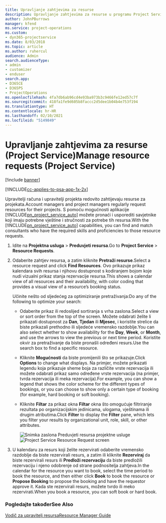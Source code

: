 ```yaml
---
title: Upravljanje zahtjevima za resurse
description: Upravljanje zahtjevima za resurse u programu Project Service
author: JohnPBurrows
manager: kfend
ms.service: project-operations
ms.custom:
- dyn365-projectservice
ms.date: 8/03/2018
ms.topic: article
ms.author: ruhercul
audience: Admin
search.audienceType:
- admin
- customizer
- enduser
search.app:
- D365CE
- D365PS
- ProjectOperations
ms.openlocfilehash: 4fa7db6ab96cd4e93ba973b3c9466fe12ed57c7f
ms.sourcegitcommit: 418fa1fe9d605b8faccc2d5dee1b04b4e753f194
ms.translationtype: HT
ms.contentlocale: hr-HR
ms.lasthandoff: 02/10/2021
ms.locfileid: "5149849"
---
```

# <a name="manage-resource-requests-project-service"></a><span data-ttu-id="f7fc7-103">Upravljanje zahtjevima za resurse (Project Service)</span><span class="sxs-lookup"><span data-stu-id="f7fc7-103">Manage resource requests (Project Service)</span></span>

[!include [banner](../includes/psa-now-project-operations.md)]

[!INCLUDE[cc-applies-to-psa-app-1x-2x](../includes/cc-applies-to-psa-app-1x-2x.md)]

<span data-ttu-id="f7fc7-104">Upravitelji računa i upravitelji projekta redovito zahtijevaju resurse za projekata.</span><span class="sxs-lookup"><span data-stu-id="f7fc7-104">Account managers and project managers regularly request resources for their projects.</span></span> <span data-ttu-id="f7fc7-105">S pomoću mogućnosti aplikacije [!INCLUDE[pn_project_service_auto](../includes/pn-project-service-auto.md)] možete pronaći i usporediti savjetnike koji imaju potrebne vještine i stručnosti za potrebe tih resursa.</span><span class="sxs-lookup"><span data-stu-id="f7fc7-105">With the [!INCLUDE[pn_project_service_auto](../includes/pn-project-service-auto.md)] capabilities, you can find and match consultants who have the required skills and proficiencies to those resource requests.</span></span>  
  
1. <span data-ttu-id="f7fc7-106">Idite na **Projektna usluga** > **Preduvjeti resursa**.</span><span class="sxs-lookup"><span data-stu-id="f7fc7-106">Go to **Project Service** > **Resource Requests**.</span></span>  
  
2. <span data-ttu-id="f7fc7-107">Odaberite zahtjev resursa, a zatim kliknite **Pretraži resurse**.</span><span class="sxs-lookup"><span data-stu-id="f7fc7-107">Select a resource request and click **Find Resources**.</span></span> <span data-ttu-id="f7fc7-108">Ovo prikazuje prikaz kalendara svih resursa i njihovu dostupnost s kodiranjem bojom koje nudi vizualni prikaz stanja rezervacije resursa.</span><span class="sxs-lookup"><span data-stu-id="f7fc7-108">This shows a calendar view of all resources and their availability, with color coding that provides a visual view of a resource’s booking status.</span></span>  
  
    <span data-ttu-id="f7fc7-109">Učinite nešto od sljedećeg za optimiziranje pretraživanja:</span><span class="sxs-lookup"><span data-stu-id="f7fc7-109">Do any of the following to optimize your search:</span></span>  
  
   -   <span data-ttu-id="f7fc7-110">Odaberite prikaz ili redoslijed sortiranja s vrha zaslona.</span><span class="sxs-lookup"><span data-stu-id="f7fc7-110">Select a view or sort order from the top of the screen.</span></span> <span data-ttu-id="f7fc7-111">Možete odabrati želite li prikazati dostupnost za **Dan**, **Tjedan** ili **Mjesec**, i koristite strelice da biste prikazali prethodno ili sljedeće vremensko razdoblje.</span><span class="sxs-lookup"><span data-stu-id="f7fc7-111">You can also select whether to show availability for the **Day**, **Week**, or **Month**, and use the arrows to view the previous or next time period.</span></span> <span data-ttu-id="f7fc7-112">Koristite okvir za pretraživanje da biste pronašli određeni resurs.</span><span class="sxs-lookup"><span data-stu-id="f7fc7-112">Use the search box to find a specific resource.</span></span>  
  
   -   <span data-ttu-id="f7fc7-113">Kliknite **Mogućnosti** da biste promijenili što se prikazuje.</span><span class="sxs-lookup"><span data-stu-id="f7fc7-113">Click **Options** to change what displays.</span></span> <span data-ttu-id="f7fc7-114">Na primjer, možete prikazati legendu koja prikazuje sheme boja za različite vrste rezervacija ili možete odabrati prikaz samo određene vrste rezervacija (na primjer, tvrda rezervacija ili meka rezervacija).</span><span class="sxs-lookup"><span data-stu-id="f7fc7-114">For example, you can show a legend that shows the color scheme for the different types of bookings, or you can choose to show only a certain type of booking (for example, hard booking or soft booking).</span></span>  
  
   -   <span data-ttu-id="f7fc7-115">Kliknite **Filtar** za prikaz okna **Filtar** okna što omogućuje filtriranje rezultata po organizacijskim jedinicama, ulogama, vještinama ili drugim atributima.</span><span class="sxs-lookup"><span data-stu-id="f7fc7-115">Click **Filter** to display the **Filter** pane, which lets you filter your results by organizational unit, role, skill, or other attributes.</span></span>  
  
       <span data-ttu-id="f7fc7-116">![Snimka zaslona Preduvjeti resursa projektne usluge](../psa/media/project-service-resource-request-screen.png "Snimka zaslona Preduvjeti resursa projektne usluge")</span><span class="sxs-lookup"><span data-stu-id="f7fc7-116">![Project Service Resource Request screen](../psa/media/project-service-resource-request-screen.png "Project Service Resource Request screen")</span></span>  
  
3. <span data-ttu-id="f7fc7-117">U kalendaru za resurs koji želite rezervirati odaberite vremensko razdoblje da biste rezervirali resurs, a zatim ili kliknite **Rezerviraj** da biste rezervirali resurs ili **Predloži rezervaciju** da biste predložili rezervaciju i njeno odobrenje od strane podnositelja zahtjeva.</span><span class="sxs-lookup"><span data-stu-id="f7fc7-117">In the calendar for the resource you want to book, select the time period to book the resource, and then either click **Book** to book the resource or **Propose Booking** to propose the booking and have the requestor approve it.</span></span> <span data-ttu-id="f7fc7-118">Kada ste rezervirali resurs, možete tvrdo ili meko rezervirati.</span><span class="sxs-lookup"><span data-stu-id="f7fc7-118">When you book a resource, you can soft book or hard book.</span></span>  
  
### <a name="see-also"></a><span data-ttu-id="f7fc7-119">Pogledajte također</span><span class="sxs-lookup"><span data-stu-id="f7fc7-119">See Also</span></span>  
 [<span data-ttu-id="f7fc7-120">Vodič za upravitelj resursa</span><span class="sxs-lookup"><span data-stu-id="f7fc7-120">Resource Manager Guide</span></span>](../psa/resource-manager-guide.md)
